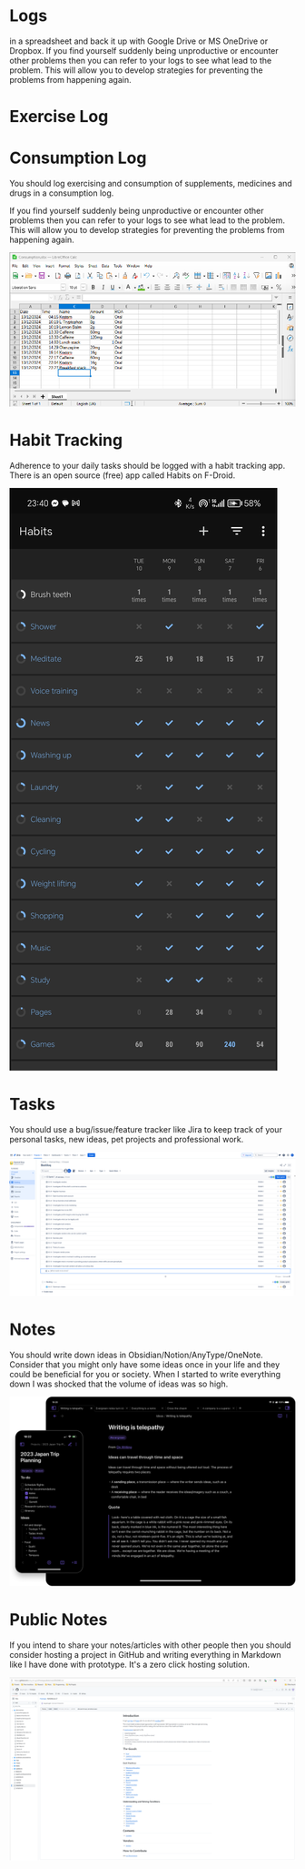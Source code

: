 # Logs
 in a spreadsheet and back it up with Google Drive or MS OneDrive or Dropbox. If you find yourself suddenly being unproductive or encounter other problems then you can refer to your logs to see what lead to the problem. This will allow you to develop strategies for preventing the problems from happening again.

# Exercise Log

# Consumption Log
You should log exercising and consumption of supplements, medicines and drugs in a consumption log.

If you find yourself suddenly being unproductive or encounter other problems then you can refer to your logs to see what lead to the problem. This will allow you to develop strategies for preventing the problems from happening again.

![Consumption log image](../Images/Consumption%20Log.png)

# Habit Tracking
Adherence to your daily tasks should be logged with a habit tracking app. There is an open source (free) app called Habits on F-Droid.

![Habit tracking image](../Images/Habit%20Tracker.jpg)

# Tasks
You should use a bug/issue/feature tracker like Jira to keep track of your personal tasks, new ideas, pet projects and professional work.

![Jira image](../Images/Jira.png)

# Notes
You should write down ideas in Obsidian/Notion/AnyType/OneNote. Consider that you might only have some ideas once in your life and they could be beneficial for you or society. When I started to write everything down I was shocked that the volume of ideas was so high.

![Obsidian image](../Images/Obsidian.png)

# Public Notes
If you intend to share your notes/articles with other people then you should consider hosting a project in GitHub and writing everything in Markdown like I have done with prototype. It's a zero click hosting solution.

![GitHub image](../Images/GitHub.png)